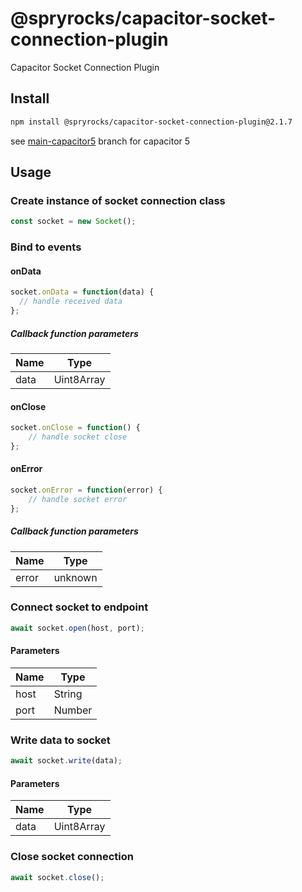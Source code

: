 # @spryrocks/capacitor-socket-connection-plugin

Capacitor Socket Connection Plugin

## Install

```bash
npm install @spryrocks/capacitor-socket-connection-plugin@2.1.7
```

see [main-capacitor5](https://github.com/SpryRocks/capacitor-socket-connection-plugin/tree/main) branch for capacitor 5

## Usage

### Create instance of socket connection class

```typescript
const socket = new Socket();
```

### Bind to events

#### onData

```typescript
socket.onData = function(data) {
  // handle received data
};
```

##### Callback function parameters

| Name | Type       |
|------|------------|
| data | Uint8Array |

#### onClose

```typescript
socket.onClose = function() {
    // handle socket close
};
```

#### onError

```typescript
socket.onError = function(error) {
    // handle socket error
};
```

##### Callback function parameters

| Name  | Type    |
|-------|---------|
| error | unknown |

### Connect socket to endpoint

```typescript
await socket.open(host, port);
```

#### Parameters

| Name | Type   |
|------|--------|
| host | String |
| port | Number |

### Write data to socket

```typescript
await socket.write(data);
```

#### Parameters

| Name | Type       |
|------|------------|
| data | Uint8Array |

### Close socket connection

```typescript
await socket.close();
```
